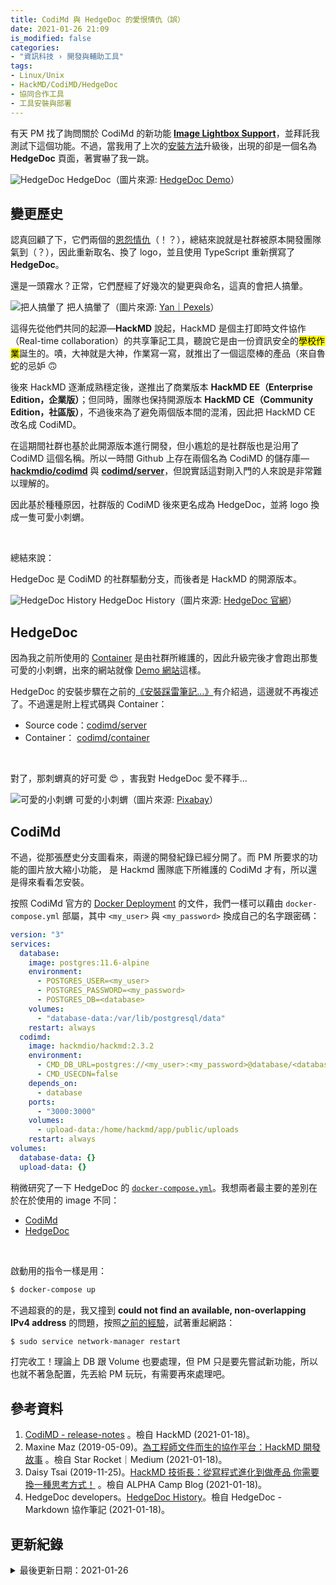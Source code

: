 ```yaml
---
title: CodiMd 與 HedgeDoc 的愛恨情仇（誤）
date: 2021-01-26 21:09
is_modified: false
categories:
- "資訊科技 › 開發與輔助工具"
tags:
- Linux/Unix
- HackMD/CodiMD/HedgeDoc
- 協同合作工具
- 工具安裝與部署
--- 
```


有天 PM 找了詢問關於 CodiMd 的新功能 **[Image Lightbox Support](https://hackmd.io/@codimd/release-notes/%2F%40codimd%2Fv2_2_0#Image-Lightbox-Support)**，並拜託我測試下這個功能。不過，當我用了上次的[安裝方法](/How-to-Setup-CodiMD)升級後，出現的卻是一個名為 **HedgeDoc** 頁面，著實嚇了我一跳。

<!--more-->
<p class="illustration">
<img src="https://i.imgur.com/sOg1sTf.png?1" alt="HedgeDoc">
HedgeDoc（圖片來源: <a href="https://demo.hedgedoc.org/">HedgeDoc Demo</a>）
</p>



## 變更歷史
認真回顧了下，它們兩個的[恩怨情仇](https://github.com/hackmdio/codimd/issues/1219)（！？），總結來說就是社群被原本開發團隊氣到（？），因此重新取名、換了 logo，並且使用 TypeScript 重新撰寫了 **HedgeDoc**。

還是一頭霧水？正常，它們歷經了好幾次的變更與命名，這真的會把人搞暈。

<p class="illustration">
<img src="https://i.imgur.com/uAhfGhq.jpg?1" alt="把人搞暈了">
把人搞暈了（圖片來源: <a href="https://www.pexels.com/zh-tw/photo/4458420/">Yan｜Pexels</a>）
</p>

這得先從他們共同的起源—**HackMD** 說起，HackMD 是個主打即時文件協作（Real-time collaboration）的共享筆記工具，聽說它是由一份資訊安全的<mark>學校作業</mark>誕生的。嘖，大神就是大神，作業寫一寫，就推出了一個這麼棒的產品（來自魯蛇的忌妒 :upside_down_face: 

後來 HackMD 逐漸成熟穩定後，遂推出了商業版本 **HackMD EE（Enterprise Edition，企業版）**；但同時，團隊也保持開源版本 **HackMD CE（Community Edition，社區版）**，不過後來為了避免兩個版本間的混淆，因此把 HackMD CE 改名成 CodiMD。

在這期間社群也基於此開源版本進行開發，但小尷尬的是社群版也是沿用了 CodiMD 這個名稱。所以一時間 Github 上存在兩個名為 CodiMD 的儲存庫—**[hackmdio/codimd](https://github.com/hackmdio/codimd)** 與 **[codimd/server](https://github.com/hedgedoc/hedgedoc)**，但說實話這對剛入門的人來說是非常難以理解的。

因此基於種種原因，社群版的 CodiMD 後來更名成為 HedgeDoc，並將 logo 換成一隻可愛小刺蝟。

<br> 

總結來說：

<div class="blockquote-center">
HedgeDoc 是 CodiMD 的社群驅動分支，而後者是 HackMD 的開源版本。
</div>

<p class="illustration">
    <img src="https://i.imgur.com/FqoEzbr.jpg" alt="HedgeDoc History">
    HedgeDoc History（圖片來源: <a href="https://hedgedoc.org/history/">HedgeDoc 官網</a>）
</p>



## HedgeDoc
因為我之前所使用的 [Container](https://github.com/codimd/container) 是由社群所維護的，因此升級完後才會跑出那隻可愛的小刺蝟，出來的網站就像 [Demo 網站](https://demo.hedgedoc.org/)這樣。

HedgeDoc 的安裝步驟在之前的[《安裝踩雷筆記…》](/How-to-Setup-CodiMD)有介紹過，這邊就不再複述了。不過還是附上程式碼與 Container：
- Source code：[codimd/server](https://github.com/codimd/server)
- Container： [codimd/container](https://github.com/codimd/container)

<br>

對了，那刺蝟真的好可愛 :heart_eyes: ，害我對 HedgeDoc 愛不釋手...

<p class="illustration">
    <img src="https://i.imgur.com/WDNpZ7v.png" alt="可愛的小刺蝟">
    可愛的小刺蝟（圖片來源: <a href="https://pixabay.com/zh/photos/hedgehog-cute-animal-little-nature-1215140/">Pixabay</a>）
</p>



## CodiMd
不過，從那張歷史分支圖看來，兩邊的開發紀錄已經分開了。而 PM 所要求的功能的圖片放大縮小功能， 是 Hackmd 團隊底下所維護的 CodiMd 才有，所以還是得來看看怎安裝。


按照 CodiMd 官方的 [Docker Deployment](https://hackmd.io/c/codimd-documentation/%2Fs%2Fcodimd-docker-deployment) 的文件，我們一樣可以藉由 `docker-compose.yml` 部屬，其中 `<my_user>` 與 `<my_password>` 換成自己的名字跟密碼：
```yaml
version: "3"
services:
  database:
    image: postgres:11.6-alpine
    environment:
      - POSTGRES_USER=<my_user>
      - POSTGRES_PASSWORD=<my_password>
      - POSTGRES_DB=<database>
    volumes:
      - "database-data:/var/lib/postgresql/data"
    restart: always
  codimd:
    image: hackmdio/hackmd:2.3.2
    environment:
      - CMD_DB_URL=postgres://<my_user>:<my_password>@database/<database>
      - CMD_USECDN=false
    depends_on:
      - database
    ports:
      - "3000:3000"
    volumes:
      - upload-data:/home/hackmd/app/public/uploads
    restart: always
volumes:
  database-data: {}
  upload-data: {}
```

稍微研究了一下 HedgeDoc 的 [`docker-compose.yml`](https://github.com/hedgedoc/container/blob/master/docker-compose.yml)。我想兩者最主要的差別在於在於使用的 image 不同：
- [CodiMd](https://hub.docker.com/r/hackmdio/hackmd/tags/?page=1&ordering=last_updated)
- [HedgeDoc](https://quay.io/repository/hedgedoc/hedgedoc?tag=1.7.2&tab=tags)

<br>

啟動用的指令一樣是用：
```bash
$ docker-compose up 
``` 

不過超衰的的是，我又撞到 **could not find an available, non-overlapping IPv4 address** 的問題，按照[之前的經驗](/How-to-Setup-CodiMD#%E5%95%8F%E9%A1%8C2%EF%BC%9A-could-not-find-an-available-non-overlapping-IPv4-address)，試著重起網路：
```bash
$ sudo service network-manager restart
``` 
 
打完收工！理論上 DB 跟 Volume 也要處理，但 PM 只是要先嘗試新功能，所以也就不著急配置，先丟給 PM 玩玩，有需要再來處理吧。



## 參考資料 
1. [CodiMD - release-notes](https://hackmd.io/@codimd/release-notes/) 。檢自 HackMD (2021-01-18)。
2. Maxine Maz (2019-05-09)。[為工程師文件而生的協作平台：HackMD 開發故事](https://medium.com/starrocket/hackmd-product-story-1e332f83d343) 。檢自 Star Rocket｜Medium (2021-01-18)。
3. Daisy Tsai (2019-11-25)。[HackMD 技術長：從寫程式進化到做產品 你需要換一種思考方式！](https://tw.alphacamp.co/blog/hackmd-cto-ama-sharing) 。檢自 ALPHA Camp Blog (2021-01-18)。
4. HedgeDoc developers。[HedgeDoc History](https://demo.hedgedoc.org/)。檢自 HedgeDoc - Markdown 協作筆記 (2021-01-18)。



## 更新紀錄
<details class="update_stamp">
  <summary>最後更新日期：2021-01-26</summary>
  <ul>
    <li>2021-01-26 發布</li>
    <li>2021-01-26 完稿</li>
    <li>2021-01-18 起稿</li>
  </ul>
</details>
